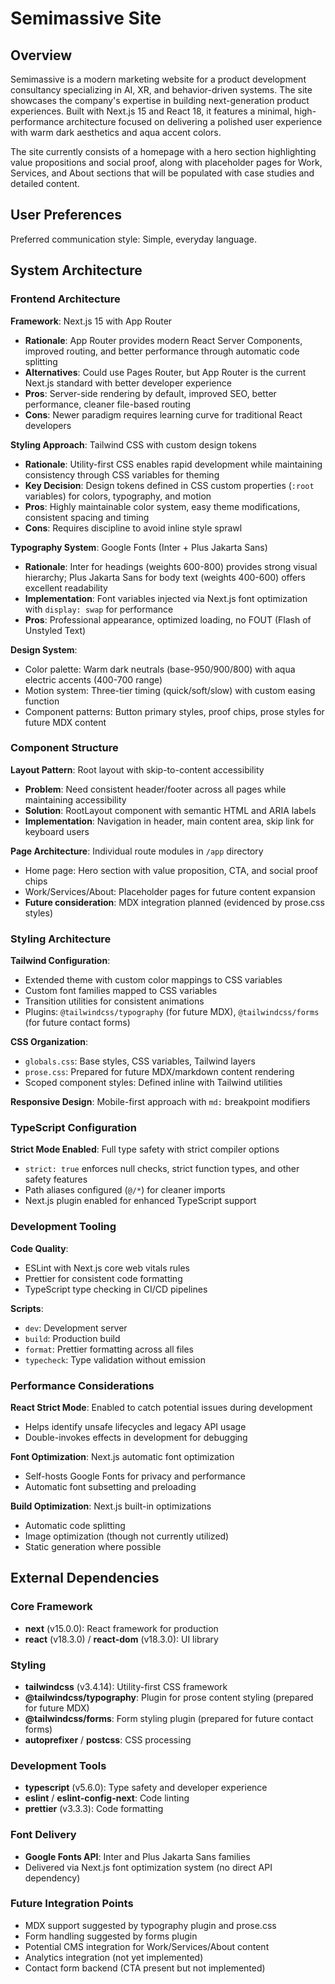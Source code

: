 # Semimassive Site

## Overview

Semimassive is a modern marketing website for a product development consultancy specializing in AI, XR, and behavior-driven systems. The site showcases the company's expertise in building next-generation product experiences. Built with Next.js 15 and React 18, it features a minimal, high-performance architecture focused on delivering a polished user experience with warm dark aesthetics and aqua accent colors.

The site currently consists of a homepage with a hero section highlighting value propositions and social proof, along with placeholder pages for Work, Services, and About sections that will be populated with case studies and detailed content.

## User Preferences

Preferred communication style: Simple, everyday language.

## System Architecture

### Frontend Architecture

**Framework**: Next.js 15 with App Router
- **Rationale**: App Router provides modern React Server Components, improved routing, and better performance through automatic code splitting
- **Alternatives**: Could use Pages Router, but App Router is the current Next.js standard with better developer experience
- **Pros**: Server-side rendering by default, improved SEO, better performance, cleaner file-based routing
- **Cons**: Newer paradigm requires learning curve for traditional React developers

**Styling Approach**: Tailwind CSS with custom design tokens
- **Rationale**: Utility-first CSS enables rapid development while maintaining consistency through CSS variables for theming
- **Key Decision**: Design tokens defined in CSS custom properties (`:root` variables) for colors, typography, and motion
- **Pros**: Highly maintainable color system, easy theme modifications, consistent spacing and timing
- **Cons**: Requires discipline to avoid inline style sprawl

**Typography System**: Google Fonts (Inter + Plus Jakarta Sans)
- **Rationale**: Inter for headings (weights 600-800) provides strong visual hierarchy; Plus Jakarta Sans for body text (weights 400-600) offers excellent readability
- **Implementation**: Font variables injected via Next.js font optimization with `display: swap` for performance
- **Pros**: Professional appearance, optimized loading, no FOUT (Flash of Unstyled Text)

**Design System**:
- Color palette: Warm dark neutrals (base-950/900/800) with aqua electric accents (400-700 range)
- Motion system: Three-tier timing (quick/soft/slow) with custom easing function
- Component patterns: Button primary styles, proof chips, prose styles for future MDX content

### Component Structure

**Layout Pattern**: Root layout with skip-to-content accessibility
- **Problem**: Need consistent header/footer across all pages while maintaining accessibility
- **Solution**: RootLayout component with semantic HTML and ARIA labels
- **Implementation**: Navigation in header, main content area, skip link for keyboard users

**Page Architecture**: Individual route modules in `/app` directory
- Home page: Hero section with value proposition, CTA, and social proof chips
- Work/Services/About: Placeholder pages for future content expansion
- **Future consideration**: MDX integration planned (evidenced by prose.css styles)

### Styling Architecture

**Tailwind Configuration**:
- Extended theme with custom color mappings to CSS variables
- Custom font families mapped to CSS variables
- Transition utilities for consistent animations
- Plugins: `@tailwindcss/typography` (for future MDX), `@tailwindcss/forms` (for future contact forms)

**CSS Organization**:
- `globals.css`: Base styles, CSS variables, Tailwind layers
- `prose.css`: Prepared for future MDX/markdown content rendering
- Scoped component styles: Defined inline with Tailwind utilities

**Responsive Design**: Mobile-first approach with `md:` breakpoint modifiers

### TypeScript Configuration

**Strict Mode Enabled**: Full type safety with strict compiler options
- `strict: true` enforces null checks, strict function types, and other safety features
- Path aliases configured (`@/*`) for cleaner imports
- Next.js plugin enabled for enhanced TypeScript support

### Development Tooling

**Code Quality**:
- ESLint with Next.js core web vitals rules
- Prettier for consistent code formatting
- TypeScript type checking in CI/CD pipelines

**Scripts**:
- `dev`: Development server
- `build`: Production build
- `format`: Prettier formatting across all files
- `typecheck`: Type validation without emission

### Performance Considerations

**React Strict Mode**: Enabled to catch potential issues during development
- Helps identify unsafe lifecycles and legacy API usage
- Double-invokes effects in development for debugging

**Font Optimization**: Next.js automatic font optimization
- Self-hosts Google Fonts for privacy and performance
- Automatic font subsetting and preloading

**Build Optimization**: Next.js built-in optimizations
- Automatic code splitting
- Image optimization (though not currently utilized)
- Static generation where possible

## External Dependencies

### Core Framework
- **next** (v15.0.0): React framework for production
- **react** (v18.3.0) / **react-dom** (v18.3.0): UI library

### Styling
- **tailwindcss** (v3.4.14): Utility-first CSS framework
- **@tailwindcss/typography**: Plugin for prose content styling (prepared for future MDX)
- **@tailwindcss/forms**: Form styling plugin (prepared for future contact forms)
- **autoprefixer** / **postcss**: CSS processing

### Development Tools
- **typescript** (v5.6.0): Type safety and developer experience
- **eslint** / **eslint-config-next**: Code linting
- **prettier** (v3.3.3): Code formatting

### Font Delivery
- **Google Fonts API**: Inter and Plus Jakarta Sans families
- Delivered via Next.js font optimization system (no direct API dependency)

### Future Integration Points
- MDX support suggested by typography plugin and prose.css
- Form handling suggested by forms plugin
- Potential CMS integration for Work/Services/About content
- Analytics integration (not yet implemented)
- Contact form backend (CTA present but not implemented)